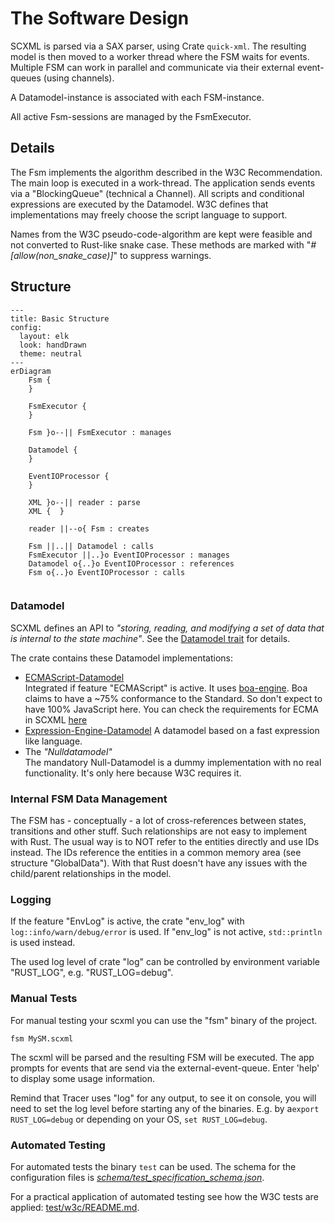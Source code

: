 # The Software Design

SCXML is parsed via a SAX parser, using Crate `quick-xml`.
The resulting model is then moved to a worker thread where the FSM waits for events.
Multiple FSM can work in parallel and communicate via their external event-queues (using channels).

A Datamodel-instance is associated with each FSM-instance.

All active Fsm-sessions are managed by the FsmExecutor. 

## Details

The Fsm implements the algorithm described in the W3C Recommendation. The main loop is executed in a work-thread. The application sends events via a "BlockingQueue" (technical a
Channel). All scripts and conditional expressions are executed by the Datamodel. W3C defines that implementations may freely choose the script language to support. 

Names from the W3C pseudo-code-algorithm are kept were feasible and not converted to Rust-like snake case.
These methods are marked with "_#[allow(non_snake_case)]_" to suppress warnings.


## Structure

```mermaid
---
title: Basic Structure
config:
  layout: elk
  look: handDrawn
  theme: neutral
---
erDiagram
    Fsm {
    }

    FsmExecutor {
    }

    Fsm }o--|| FsmExecutor : manages

    Datamodel {
    }
    
    EventIOProcessor {
    }

    XML }o--|| reader : parse
    XML {  }

    reader ||--o{ Fsm : creates   

    Fsm ||..|| Datamodel : calls
    FsmExecutor ||..}o EventIOProcessor : manages
    Datamodel o{..}o EventIOProcessor : references
    Fsm o{..}o EventIOProcessor : calls
 
```

### Datamodel 

SCXML defines an API to _"storing, reading, and modifying a set of data that is internal to the state machine"_.
See the [Datamodel trait](src/datamodel/mod.rs) for details.

The crate contains these Datamodel implementations:
+ [ECMAScript-Datamodel](src/datamodel/ecma_script.rs)</br>
  Integrated if feature "ECMAScript" is active. It uses [boa-engine](https://boajs.dev/). Boa claims to have a ~75% conformance to the
  Standard. So don't expect to have 100% JavaScript here. You can check the requirements for ECMA in SCXML [here](https://www.w3.org/TR/scxml/#ecma-profile)
+ [Expression-Engine-Datamodel](src/datamodel/expression_engine.rs)
  A datamodel based on a fast expression like language. 
+ The _"Nulldatamodel"_</br>
  The mandatory Null-Datamodel is a dummy implementation with no real functionality.
  It's only here because W3C requires it.

### Internal FSM Data Management

The FSM has - conceptually - a lot of cross-references between states, transitions and other stuff. Such relationships are not easy to implement with Rust. The usual way is to NOT
refer to the entities directly and use IDs instead. The IDs reference the entities in a common memory area (see structure "GlobalData"). With that Rust doesn't have any issues with
the child/parent relationships in the model.

### Logging

If the feature "EnvLog" is active, the crate "env_log" with `log::info/warn/debug/error` is used. 
If "env_log" is not active, `std::println` is used instead.  

The used log level of crate "log" can be controlled by environment variable "RUST_LOG", e.g. "RUST_LOG=debug".

### Manual Tests

For manual testing your scxml you can use the "fsm" binary of the project.

`fsm MySM.scxml`

The scxml will be parsed and the resulting FSM will be executed. The app prompts for events that are send via the external-event-queue. Enter 'help' to display some usage
information.

Remind that Tracer uses "log" for any output, to see it on console, you will need to set the log level before starting any of the binaries. E.g. by a`export RUST_LOG=debug`
or depending on your OS, `set RUST_LOG=debug`.

### Automated Testing

For automated tests the binary `test` can be used. The schema for the configuration files is _[schema/test_specification_schema.json](schema/test_specification_schema.json)_.

For a practical application of automated testing see how the W3C tests are applied: [test/w3c/README.md](test/w3c/README.md).
